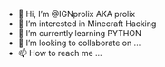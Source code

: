 - 👋 Hi, I’m @IGNprolix AKA prolix
- 👀 I’m interested in Minecraft Hacking
- 🌱 I’m currently learning PYTHON
- 💞️ I’m looking to collaborate on ...
- 📫 How to reach me ...

<!---
IGNprolix/notprolix is a ✨ special ✨ repository because its `README.md` (this file) appears on your GitHub profile.
You can click the Preview link to take a look at your changes.
--->
